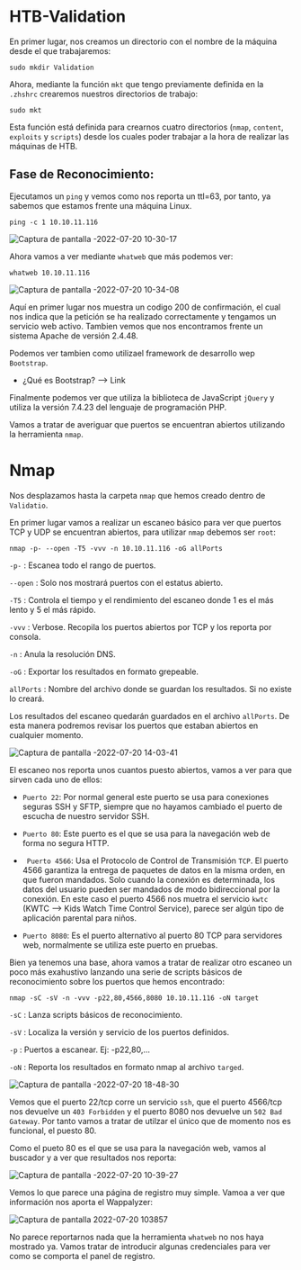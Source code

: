 
# HTB-Validation

En primer lugar, nos creamos un directorio con el nombre de la máquina desde el que trabajaremos:

    sudo mkdir Validation
    
Ahora, mediante la función <a href="../Web/Herramientas_y_Scripts/mkt.html" style="text-decoration:none">`mkt`</a> que tengo previamente definida en la `.zhshrc` crearemos nuestros directorios de trabajo:

    sudo mkt

Esta función está definida para crearnos cuatro directorios (`nmap`, `content`, `exploits` y `scripts`) desde los cuales poder trabajar a la hora de
realizar las máquinas de HTB.

## Fase de Reconocimiento:

Ejecutamos un `ping` y vemos como nos reporta un ttl=63, por tanto, ya sabemos que estamos frente una máquina Linux.

    ping -c 1 10.10.11.116
    
![Captura de pantalla -2022-07-20 10-30-17](https://user-images.githubusercontent.com/103068924/180005076-f47e79bb-ef02-40a7-8b6a-07fd7ac0f0bf.png)
    
Ahora vamos a ver mediante `whatweb` que más podemos ver:

    whatweb 10.10.11.116
    
![Captura de pantalla -2022-07-20 10-34-08](https://user-images.githubusercontent.com/103068924/180005282-38818870-b4d1-4b7e-9ab1-2212b9c86537.png)

Aquí en primer lugar nos muestra un codigo 200 de confirmación, el cual nos indica que la petición se ha realizado correctamente y tengamos un
servicio web activo. Tambien vemos que nos encontramos frente un sistema
Apache de versión 2.4.48.

Podemos ver tambien como utilizael framework de desarrollo wep `Bootstrap`.

* ¿Qué es Bootstrap? --> <a href="https://www.hostinger.mx/tutoriales/que-es-bootstrap" style="text-decoration:none">Link</a> 
    
Finalmente podemos ver que utiliza la biblioteca de JavaScript `jQuery` y utiliza la versión 7.4.23 del lenguaje de programación PHP.

Vamos a tratar de averiguar que puertos se encuentran abiertos utilizando la 
herramienta `nmap`.

# Nmap

Nos desplazamos hasta la carpeta `nmap` que hemos creado dentro de `Validatio`.

En primer lugar vamos a realizar un escaneo básico para ver que puertos TCP y UDP se encuentran abiertos, para utilizar `nmap` debemos
ser `root`:

    nmap -p- --open -T5 -vvv -n 10.10.11.116 -oG allPorts

`-p-` : Escanea todo el rango de puertos.
  
`--open` : Solo nos mostrará puertos con el estatus abierto.
             
`-T5` : Controla el tiempo y el rendimiento del escaneo donde 1 es el más lento  y 5 el más rápido.
             
`-vvv` : Verbose. Recopila los puertos abiertos por TCP y los reporta por consola.
             
`-n` : Anula la resolución DNS.

`-oG` : Exportar los resultados en formato grepeable.
  
`allPorts` : Nombre del archivo donde se guardan los resultados. Si no existe lo creará.
  
Los resultados del escaneo quedarán guardados en el archivo `allPorts`. De esta manera podremos revisar los puertos que estaban abiertos en cualquier
momento.

![Captura de pantalla -2022-07-20 14-03-41](https://user-images.githubusercontent.com/103068924/180032930-cc4431a2-1682-409b-a2f0-995e6cd4af2d.png)

El escaneo nos reporta unos cuantos puesto abiertos, vamos a ver para que sirven cada uno de ellos:

* `Puerto 22`: Por normal general este puerto se usa para conexiones seguras SSH y SFTP, siempre que no hayamos cambiado el puerto de escucha de nuestro servidor SSH.

* `Puerto 80`: Este puerto es el que se usa para la navegación web de forma no segura HTTP.

* ` Puerto 4566`: Usa el Protocolo de Control de Transmisión `TCP`. El puerto 4566 garantiza la entrega de paquetes de datos en la misma orden, en que fueron mandados. Solo cuando la conexión es determinada, los datos del usuario pueden ser mandados de modo bidireccional por la conexión. En este caso el puerto 4566 nos muetra el servicio `kwtc` (KWTC --> Kids Watch Time Control Service), parece ser algún tipo de aplicación parental para niños.

* `Puerto 8080`: Es el puerto alternativo al puerto 80 TCP para servidores web, normalmente se utiliza este puerto en pruebas.

Bien ya tenemos una base, ahora vamos a tratar de realizar otro escaneo un poco más exahustivo lanzando una serie
de scripts básicos de reconocimiento sobre los puertos que hemos encontrado:

    nmap -sC -sV -n -vvv -p22,80,4566,8080 10.10.11.116 -oN target
    
  
`-sC` : Lanza scripts básicos de reconocimiento.
 
`-sV` : Localiza la versión y servicio de los puertos definidos. 
 
`-p` : Puertos a escanear.    Ej:  -p22,80,...
 
`-oN` : Reporta los resultados en formato nmap al archivo `targed`.

![Captura de pantalla -2022-07-20 18-48-30](https://user-images.githubusercontent.com/103068924/180038969-37faba03-8edf-40b7-aa9a-bb186777e820.png)

Vemos que el puerto 22/tcp corre un servicio `ssh`, que el puerto 4566/tcp nos devuelve un `403 Forbidden` y el
puerto 8080 nos devuelve un `502 Bad Gateway`. Por tanto vamos a tratar de utilzar el único que de momento nos es
funcional, el puesto 80.

Como el pueto 80 es el que se usa para la navegación web, vamos al buscador y a ver que resultados nos reporta:

![Captura de pantalla -2022-07-20 10-39-27](https://user-images.githubusercontent.com/103068924/180041181-35a05afa-ba3b-4889-b978-8893cd65767a.png)

Vemos lo que parece una página de registro muy simple. Vamoa a ver que información nos aporta el Wappalyzer:

![Captura de pantalla 2022-07-20 103857](https://user-images.githubusercontent.com/103068924/180041947-b495d194-8bde-4542-b035-7891a5098d76.png)

No parece reportarnos nada que la herramienta `whatweb` no nos haya mostrado ya. Vamos tratar de introducir algunas credenciales para ver como se comporta
el panel de registro.







